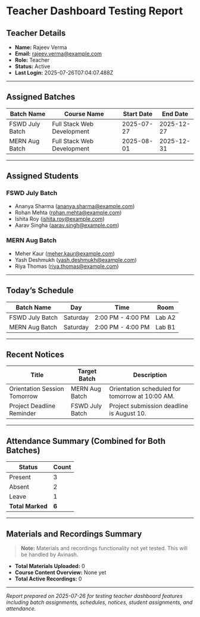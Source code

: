 # Teacher Dashboard Testing Report

## Teacher Details
- **Name:** Rajeev Verma
- **Email:** rajeev.verma@example.com
- **Role:** Teacher
- **Status:** Active
- **Last Login:** 2025-07-26T07:04:07.488Z

---

## Assigned Batches

| Batch Name     | Course Name               | Start Date  | End Date    |
| -------------- | -------------------------| ----------- | ----------- |
| FSWD July Batch | Full Stack Web Development | 2025-07-27  | 2025-12-27  |
| MERN Aug Batch | Full Stack Web Development | 2025-08-01  | 2025-12-31  |

---

## Assigned Students

### FSWD July Batch
- Ananya Sharma (ananya.sharma@example.com)
- Rohan Mehta (rohan.mehta@example.com)
- Ishita Roy (ishita.roy@example.com)
- Aarav Singha (aarav.singh@example.com)

### MERN Aug Batch
- Meher Kaur (meher.kaur@example.com)
- Yash Deshmukh (yash.deshmukh@example.com)
- Riya Thomas (riya.thomas@example.com)

---

## Today’s Schedule

| Batch Name       | Day      | Time          | Room   |
| ---------------- | -------- | ------------- | ------ |
| FSWD July Batch  | Saturday | 2:00 PM - 4:00 PM | Lab A2 |
| MERN Aug Batch   | Saturday | 2:00 PM - 4:00 PM | Lab B1 |

---

## Recent Notices

| Title                     | Target Batch       | Description                                             |
| ------------------------- | ------------------ | ------------------------------------------------------- |
| Orientation Session Tomorrow | MERN Aug Batch    | Orientation scheduled for tomorrow at 10:00 AM.        |
| Project Deadline Reminder | FSWD July Batch    | Project submission deadline is August 10.               |

---

## Attendance Summary (Combined for Both Batches)

| Status   | Count |
| -------- | ----- |
| Present  | 3     |
| Absent   | 2     |
| Leave    | 1     |
| **Total Marked** | **6**   |

---

## Materials and Recordings Summary

> **Note:** Materials and recordings functionality not yet tested. This will be handled by Avinash.

- **Total Materials Uploaded:** 0
- **Course Content Overview:** None yet
- **Total Active Recordings:** 0

---

*Report prepared on 2025-07-26 for testing teacher dashboard features including batch assignments, schedules, notices, student assignments, and attendance.*
